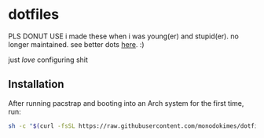 # dotfiles

PLS DONUT USE
i made these when i was young(er) and stupid(er). no longer maintained. see better dots [here](https://github.com/monodokimes/dotfiles). :)

just *love* configuring shit

## Installation

After running pacstrap and booting into an Arch system for the first time, run:
```bash
sh -c "$(curl -fsSL https://raw.githubusercontent.com/monodokimes/dotfiles/master/tools/install.sh)"
```
